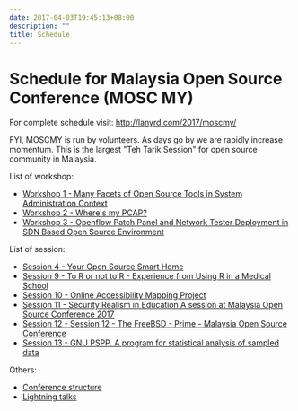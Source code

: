 ```yaml
---
date: 2017-04-03T19:45:13+08:00
description: ""
title: Schedule
---
```


# Schedule for Malaysia Open Source Conference (MOSC MY)

For complete schedule visit:  http://lanyrd.com/2017/moscmy/

FYI, MOSCMY is run by volunteers. As days go by we are rapidly increase momentum. This is the largest "Teh Tarik Session" for open source community in Malaysia.

List of workshop:

* [Workshop 1 - Many Facets of Open Source Tools in System Administration Context](/workshop-1-many-facets-of-open-source-tools-in-system-administration-context)
* [Workshop 2 - Where's my PCAP?](/workshop-2-wheres-my-pcap-malaysia-open-source-conference-2017)
* [Workshop 3 - Openflow Patch Panel and Network Tester Deployment in SDN Based Open Source Environment](/workshop-3-openflow-patch-panel-and-network-tester-deployment-in-sdn-based-open-source-environment)

List of session:

* [Session 4 - Your Open Source Smart Home](/session-4-your-open-source-smart-home)
* [Session 9 - To R or not to R - Experience from Using R in a Medical School](/session-9-to-r-or-not-to-r-experience-from-using-r-in-a-medical-school-moscmy2017)
* [Session 10 - Online Accessibility Mapping Project](/session-10-online-accessibility-mapping-project-moscmy2017)
* [Session 11 - Security Realism in Education A session at Malaysia Open Source Conference 2017](/session-11-security-realism-in-education-a-session-at-malaysia-open-source-conference-2017-moscmy-2017)
* [Session 12 - Session 12 - The FreeBSD - Prime - Malaysia Open Source Conference](/session-12-the-freebsd-prime-malaysia-open-source-conference-moscmy-2017)
* [Session 13 - GNU PSPP. A program for statistical analysis of sampled data](/session-13-gnu-pspp-a-program-for-statistical-analysis-of-sampled-data)


Others:

* [Conference structure](/conference-structure-mosc-my)
* [Lightning talks](/lightning-talk-during-moscmy-2017)
